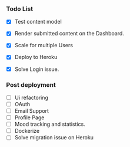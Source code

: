 ### Todo List

* [x] Test content model
* [x] Render submitted content on the Dashboard.
* [x] Scale for multiple Users
* [x] Deploy  to Heroku
* [x] Solve Login issue.


### Post deployment
- [ ] Ui refactoring
- [ ] OAuth
- [ ] Email Support
- [ ] Profile Page
- [ ] Mood tracking and statistics.
- [ ] Dockerize
- [ ] Solve migration issue on Heroku
